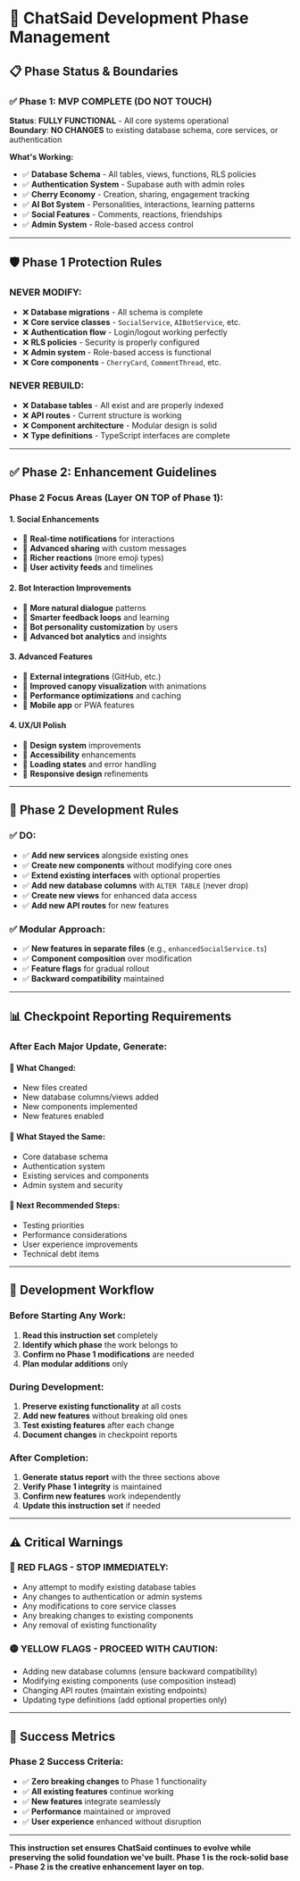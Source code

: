 # 🔑 **ChatSaid Development Phase Management**

## **📋 Phase Status & Boundaries**

### **✅ Phase 1: MVP COMPLETE (DO NOT TOUCH)**
**Status**: **FULLY FUNCTIONAL** - All core systems operational  
**Boundary**: **NO CHANGES** to existing database schema, core services, or authentication

**What's Working:**
- ✅ **Database Schema** - All tables, views, functions, RLS policies
- ✅ **Authentication System** - Supabase auth with admin roles
- ✅ **Cherry Economy** - Creation, sharing, engagement tracking
- ✅ **AI Bot System** - Personalities, interactions, learning patterns
- ✅ **Social Features** - Comments, reactions, friendships
- ✅ **Admin System** - Role-based access control

---

## **🛡️ Phase 1 Protection Rules**

### **NEVER MODIFY:**
- ❌ **Database migrations** - All schema is complete
- ❌ **Core service classes** - `SocialService`, `AIBotService`, etc.
- ❌ **Authentication flow** - Login/logout working perfectly
- ❌ **RLS policies** - Security is properly configured
- ❌ **Admin system** - Role-based access is functional
- ❌ **Core components** - `CherryCard`, `CommentThread`, etc.

### **NEVER REBUILD:**
- ❌ **Database tables** - All exist and are properly indexed
- ❌ **API routes** - Current structure is working
- ❌ **Component architecture** - Modular design is solid
- ❌ **Type definitions** - TypeScript interfaces are complete

---

## **✅ Phase 2: Enhancement Guidelines**

### **Phase 2 Focus Areas (Layer ON TOP of Phase 1):**

#### **1. Social Enhancements**
- 🔄 **Real-time notifications** for interactions
- 🔄 **Advanced sharing** with custom messages
- 🔄 **Richer reactions** (more emoji types)
- 🔄 **User activity feeds** and timelines

#### **2. Bot Interaction Improvements**
- 🔄 **More natural dialogue** patterns
- 🔄 **Smarter feedback loops** and learning
- 🔄 **Bot personality customization** by users
- 🔄 **Advanced bot analytics** and insights

#### **3. Advanced Features**
- 🔄 **External integrations** (GitHub, etc.)
- 🔄 **Improved canopy visualization** with animations
- 🔄 **Performance optimizations** and caching
- 🔄 **Mobile app** or PWA features

#### **4. UX/UI Polish**
- 🔄 **Design system** improvements
- 🔄 **Accessibility** enhancements
- 🔄 **Loading states** and error handling
- 🔄 **Responsive design** refinements

---

## **🔧 Phase 2 Development Rules**

### **✅ DO:**
- ✅ **Add new services** alongside existing ones
- ✅ **Create new components** without modifying core ones
- ✅ **Extend existing interfaces** with optional properties
- ✅ **Add new database columns** with `ALTER TABLE` (never drop)
- ✅ **Create new views** for enhanced data access
- ✅ **Add new API routes** for new features

### **✅ Modular Approach:**
- ✅ **New features in separate files** (e.g., `enhancedSocialService.ts`)
- ✅ **Component composition** over modification
- ✅ **Feature flags** for gradual rollout
- ✅ **Backward compatibility** maintained

---

## **📊 Checkpoint Reporting Requirements**

### **After Each Major Update, Generate:**

#### **🔹 What Changed:**
- New files created
- New database columns/views added
- New components implemented
- New features enabled

#### **🔹 What Stayed the Same:**
- Core database schema
- Authentication system
- Existing services and components
- Admin system and security

#### **🔹 Next Recommended Steps:**
- Testing priorities
- Performance considerations
- User experience improvements
- Technical debt items

---

## **🎯 Development Workflow**

### **Before Starting Any Work:**
1. **Read this instruction set** completely
2. **Identify which phase** the work belongs to
3. **Confirm no Phase 1 modifications** are needed
4. **Plan modular additions** only

### **During Development:**
1. **Preserve existing functionality** at all costs
2. **Add new features** without breaking old ones
3. **Test existing features** after each change
4. **Document changes** in checkpoint reports

### **After Completion:**
1. **Generate status report** with the three sections above
2. **Verify Phase 1 integrity** is maintained
3. **Confirm new features** work independently
4. **Update this instruction set** if needed

---

## **⚠️ Critical Warnings**

### **🚨 RED FLAGS - STOP IMMEDIATELY:**
- Any attempt to modify existing database tables
- Any changes to authentication or admin systems
- Any modifications to core service classes
- Any breaking changes to existing components
- Any removal of existing functionality

### **🟡 YELLOW FLAGS - PROCEED WITH CAUTION:**
- Adding new database columns (ensure backward compatibility)
- Modifying existing components (use composition instead)
- Changing API routes (maintain existing endpoints)
- Updating type definitions (add optional properties only)

---

## **🎯 Success Metrics**

### **Phase 2 Success Criteria:**
- ✅ **Zero breaking changes** to Phase 1 functionality
- ✅ **All existing features** continue working
- ✅ **New features** integrate seamlessly
- ✅ **Performance** maintained or improved
- ✅ **User experience** enhanced without disruption

---

**This instruction set ensures ChatSaid continues to evolve while preserving the solid foundation we've built. Phase 1 is the rock-solid base - Phase 2 is the creative enhancement layer on top.**

